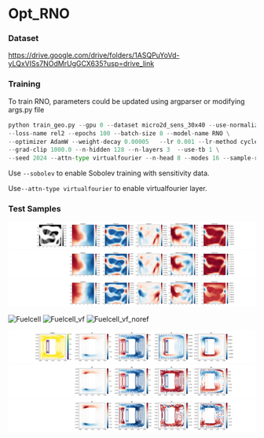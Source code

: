 # Opt_RNO


### Dataset
https://drive.google.com/drive/folders/1ASQPuYoVd-yLQxVISs7NOdMrUgGCX635?usp=drive_link

### Training


To train RNO, parameters could be updated using argparser or modifying args.py file

```python
python train_geo.py --gpu 0 --dataset micro2d_sens_30x40 --use-normalizer unit  --normalize_x unit --component all --sobolev \
--loss-name rel2 --epochs 100 --batch-size 8 --model-name RNO \
--optimizer AdamW --weight-decay 0.00005   --lr 0.001 --lr-method cycle  \
--grad-clip 1000.0 --n-hidden 128 --n-layers 3  --use-tb 1 \
--seed 2024 --attn-type virtualfourier --n-head 8 --modes 16 --sample-rate 1 --gamma 1 --noref 0.3 --lamb 0.9 --comment _vf_ST0.9
```

Use ``--sobolev`` to enable Sobolev training with sensitivity data.  

Use``--attn-type virtualfourier`` to enable virtualfourier layer.  



### Test Samples
![Microreactor](/figure/micro_gt.svg)
![Microreactor_vf](/figure/micro_vf.svg)
![Microreactor_vf_noref](/figure/micro_vf_noref.svg)

![Fuelcell](/figure/fuelcell_gt.svg)
![Fuelcell_vf](/figure/fuelcell_vf.svg)
![Fuelcell_vf_noref](/figure/fuelcell_vf_noref.svg)

![Inductor](/figure/inductor_gt.svg)
![Inductor_vf](/figure/inductor_vf.svg)
![Inductor_vf_noref](/figure/inductor_vf_noref.svg)